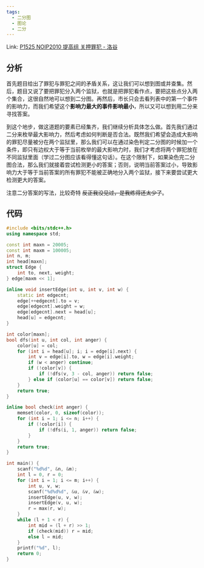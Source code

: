 ```yaml
---
tags:
  - 二分图
  - 图论
  - 二分
---
```

Link: [P1525 NOIP2010 提高组 关押罪犯 - 洛谷](https://www.luogu.com.cn/problem/P1525) 
## 分析
首先题目给出了罪犯与罪犯之间的矛盾关系，这让我们可以想到图或并查集。然后，题目又说了要把罪犯分入两个监狱，也就是把罪犯看作点，要把这些点分入两个集合，这很自然地可以想到二分图。再然后，市长只会去看列表中的第一个事件的影响力，而我们希望这个**影响力最大的事件影响最小**，所以又可以想到用二分来寻找答案。

到这个地步，做这道题的要素已经集齐，我们继续分析具体怎么做。首先我们通过二分来枚举最大影响力，然后考虑如何判断是否合法。既然我们希望会造成大影响的罪犯尽量被分在两个监狱里，那么我们可以在通过染色判定二分图的时候加一个条件，即只有边权大于等于当前枚举的最大影响力时，我们才考虑将两个罪犯放在不同监狱里面（学过二分图应该看得懂这句话）。在这个限制下，如果染色完二分图合法，那么我们就接着尝试检测更小的答案；否则，说明当前答案过小，导致影响力大于等于当前答案的所有罪犯不能被正确地分入两个监狱，接下来要尝试更大检测更大的答案。

注意二分答案的写法，比较奇特 ~~反正我没见过，是我练得还太少了~~。
## 代码
```cpp
#include <bits/stdc++.h>
using namespace std;

const int maxn = 20005;
const int maxm = 100005;
int n, m;
int head[maxn];
struct Edge {
	int to, next, weight;
} edge[maxm << 1];

inline void insertEdge(int u, int v, int w) {
	static int edgecnt;
	edge[++edgecnt].to = v;
	edge[edgecnt].weight = w;
	edge[edgecnt].next = head[u];
	head[u] = edgecnt;
}

int color[maxn];
bool dfs(int u, int col, int anger) {
	color[u] = col;
	for (int i = head[u]; i; i = edge[i].next) {
		int v = edge[i].to, w = edge[i].weight;
		if (w < anger) continue;
		if (!color[v]) {
			if (!dfs(v, 3 - col, anger)) return false;
		} else if (color[u] == color[v]) return false;
	}
	return true;
}

inline bool check(int anger) {
	memset(color, 0, sizeof(color));
	for (int i = 1; i <= n; i++) {
		if (!color[i]) {
			if (!dfs(i, 1, anger)) return false;
		}
	}
	return true;
}

int main() {
	scanf("%d%d", &n, &m);
	int l = 0, r = 0;
	for (int i = 1; i <= m; i++) {
		int u, v, w;
		scanf("%d%d%d", &u, &v, &w);
		insertEdge(u, v, w);
		insertEdge(v, u, w);
		r = max(r, w);
	}
	while (l + 1 < r) {
		int mid = (l + r) >> 1;
		if (check(mid)) r = mid;
		else l = mid;
	}
	printf("%d", l);
	return 0;
}
```
